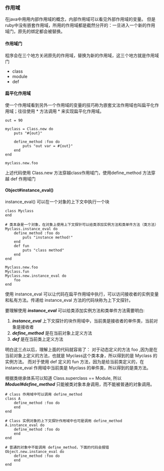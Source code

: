 ### 作用域
在java中用用内部作用域的概念，内部作用域可以看见外部作用域的变量。
但是ruby中没有嵌套作用域，所用的作用域都是截然分开的：一旦进入一个新的作用域门，原先的绑定都会被替换。


#### 作用域门
程序会在三个地方关闭原先的作用域，替换为新的作用域，这三个地方就是作用域门
* class
* module
* def

#### 扁平化作用域

使一个作用域看到另外一个作用域的变量的技巧称为嵌套文法作用域也叫扁平化作用域；往往使用 * 方法调用 * 来实现扁平化作用域。

```
out = 90

myclass = Class.new do
	puts "#{out}"

	define_method :foo do
		puts "out var = #{out}"
	end
end

myclass.new.foo
```

上述代码使用 Class.new 方法穿越class作用域门，使用define_method 方法穿越 def 作用域门

#### Object#instance_eval()

instance_eval() 可以在一个对象的上下文中执行一个块

```
class Myclass
end

# 类本身是一个对象，在对象上使用上下文探针可以给类添加实例方法和类单件方法（类方法）
Myclass.instance_eval do
	define_method :foo do
		puts "instance method!"
	end
	def fun
		puts "class method" 
	end
end

Myclass.new.foo
Myclass.fun
Myclass.new.instance_eval do
	foo
end
```
使用 instance_eval 可以让代码在扁平作用域中执行，可以访问接收者的实例变量和私有方法。传递给 instance_eval 方法的代码块称为上下文探针。

要理解使用 ***instance_eval*** 可以给类添加实例方法和类单件方法需要明白:
1. ***instance_eval*** 上下文探针的块作用域中，当前类是接收者的单件类，当前对象是接收者
2. ***define_method*** 是在当前对象上定义方法
3. ***def*** 是在当前类上定义方法

明白这三点以后，理解上面的代码就容易了：
对于动态定义的方法 foo ,因为是在当前对象上定义的方法，也就是 Myclass这个类本身，所以得到的是 Myclass 的实例方法。
而对于使用 def 定义的 fun 方法，因为是给当前类定义的，在 instance_eval 作用域中当前类是 Myclass 的单件类，所以得到的是类方法。

根据类继承体系可以知道 Class.superclass == Module, 所以 ***Moduel#define_method*** 只能被类对象本身调用，而不能被普通的对象调用。
```
# class 作用域中可以调用 define_method
class A
	define_method :foo do
	end
end

# Class 实例对象的上下文探针作用域中也可是调用 define_method
A.instance_eval do
	define_method :foo do
	end
end

# 普通的对象中不能调用 define_method，下面的代码会报错
Object.new.instance_eval do
	define_method :foo do
	end
end
```
